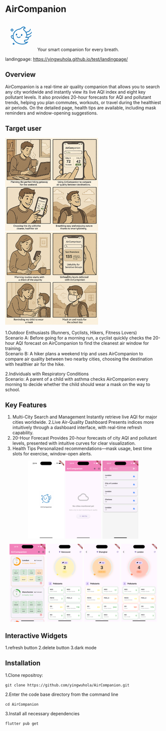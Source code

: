 # AirCompanion
<img src="docs/logo.png" alt="" width="100"> 
Your smart companion for every breath.

landingpage: https://yingwuhola.github.io/test/landingpage/

## Overview
AirCompanion is a real-time air quality companion that allows you to search any city worldwide and instantly view its live AQI index and eight key pollutant levels. It also provides 20-hour forecasts for AQI and pollutant trends, helping you plan commutes, workouts, or travel during the healthiest air periods. On the detailed page, health tips are available, including mask reminders and window-opening suggestions.

## Target user
<img src="docs/sc2.png" alt="" width="300">  <img src="docs/sc1.png" alt="" width="300">

1.Outdoor Enthusiasts (Runners, Cyclists, Hikers, Fitness Lovers)
<br>Scenario A: Before going for a morning run, a cyclist quickly checks the 20-hour AQI forecast on AirCompanion to find the cleanest air window for training.
<br>Scenario B: A hiker plans a weekend trip and uses AirCompanion to compare air quality between two nearby cities, choosing the destination with healthier air for the hike.

2.Individuals with Respiratory Conditions
<br>Scenario: A parent of a child with asthma checks AirCompanion every morning to decide whether the child should wear a mask on the way to school.

## Key Features
1. Multi-City Search and Management
Instantly retrieve live AQI for major cities worldwide.
2.Live Air-Quality Dashboard
Presents indices more intuitively through a dashboard interface, with real-time refresh capability.
3. 20-Hour Forecast
Provides 20-hour forecasts of city AQI and pollutant levels, presented with intuitive curves for clear visualization.
4. Health Tips
Personalized recommendations—mask usage, best time slots for exercise, window-open alerts.

<p align="center">
  <img src="docs/splash.png" width="23%">
  <img src="docs/home1.png" width="23%">
  <img src="docs/city.png" width="23%">
</p>
<p align="center">
  <img src="docs/home2.png" width="23%">
  <img src="docs/detail1.png" width="23%">
  <img src="docs/detail2.png" width="23%">
  <img src="docs/detail3.png" width="23%">
</p>

## Interactive Widgets
1.refresh button
2.delete button
3.dark mode

## Installation
1.Clone repositroy:

`git clone https://github.com/yingwuhola/AirCompanion.git`

2.Enter the code base directory from the command line

`cd AirCompanion`

3.Install all necessary dependencies

`flutter pub get`
